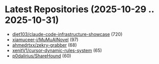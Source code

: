 # Latest Repositories (2025-10-29 .. 2025-10-31)

- [diet103/claude-code-infrastructure-showcase](https://github.com/diet103/claude-code-infrastructure-showcase) (720)
- [xiamuceer-j/MuMuAINovel](https://github.com/xiamuceer-j/MuMuAINovel) (97)
- [ahmedrtxx/zekry-grabber](https://github.com/ahmedrtxx/zekry-grabber) (68)
- [xenitV1/cursor-dynamic-rules-system](https://github.com/xenitV1/cursor-dynamic-rules-system) (65)
- [p0dalirius/ShareHound](https://github.com/p0dalirius/ShareHound) (60)
